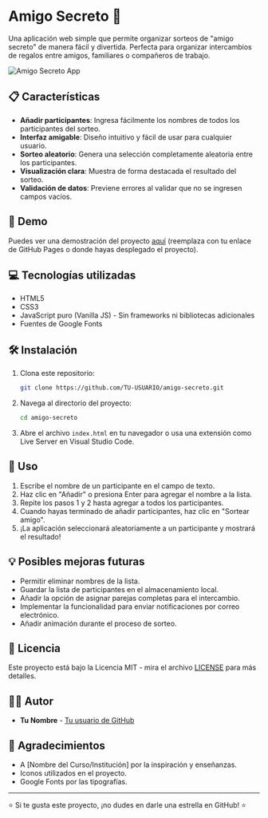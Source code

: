 # Amigo Secreto 🎁

Una aplicación web simple que permite organizar sorteos de "amigo secreto" de manera fácil y divertida. Perfecta para organizar intercambios de regalos entre amigos, familiares o compañeros de trabajo.

![Amigo Secreto App](https://via.placeholder.com/800x400?text=Amigo+Secreto+App)

## 📋 Características

- **Añadir participantes**: Ingresa fácilmente los nombres de todos los participantes del sorteo.
- **Interfaz amigable**: Diseño intuitivo y fácil de usar para cualquier usuario.
- **Sorteo aleatorio**: Genera una selección completamente aleatoria entre los participantes.
- **Visualización clara**: Muestra de forma destacada el resultado del sorteo.
- **Validación de datos**: Previene errores al validar que no se ingresen campos vacíos.

## 🚀 Demo

Puedes ver una demostración del proyecto [aquí](#) (reemplaza con tu enlace de GitHub Pages o donde hayas desplegado el proyecto).

## 💻 Tecnologías utilizadas

- HTML5
- CSS3
- JavaScript puro (Vanilla JS) - Sin frameworks ni bibliotecas adicionales
- Fuentes de Google Fonts

## 🛠️ Instalación

1. Clona este repositorio:
   ```bash
   git clone https://github.com/TU-USUARIO/amigo-secreto.git
   ```

2. Navega al directorio del proyecto:
   ```bash
   cd amigo-secreto
   ```

3. Abre el archivo `index.html` en tu navegador o usa una extensión como Live Server en Visual Studio Code.

## 📖 Uso

1. Escribe el nombre de un participante en el campo de texto.
2. Haz clic en "Añadir" o presiona Enter para agregar el nombre a la lista.
3. Repite los pasos 1 y 2 hasta agregar a todos los participantes.
4. Cuando hayas terminado de añadir participantes, haz clic en "Sortear amigo".
5. ¡La aplicación seleccionará aleatoriamente a un participante y mostrará el resultado!

## 💡 Posibles mejoras futuras

- Permitir eliminar nombres de la lista.
- Guardar la lista de participantes en el almacenamiento local.
- Añadir la opción de asignar parejas completas para el intercambio.
- Implementar la funcionalidad para enviar notificaciones por correo electrónico.
- Añadir animación durante el proceso de sorteo.

## 📝 Licencia

Este proyecto está bajo la Licencia MIT - mira el archivo [LICENSE](LICENSE) para más detalles.

## 👨‍💻 Autor

- **Tu Nombre** - [Tu usuario de GitHub](https://github.com/TU-USUARIO)

## 🙏 Agradecimientos

- A [Nombre del Curso/Institución] por la inspiración y enseñanzas.
- Iconos utilizados en el proyecto.
- Google Fonts por las tipografías.

---

⭐️ Si te gusta este proyecto, ¡no dudes en darle una estrella en GitHub! ⭐️
